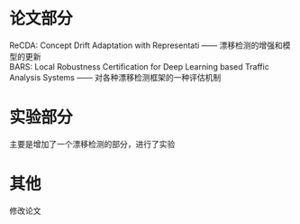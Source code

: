 # 论文部分  
ReCDA: Concept Drift Adaptation with Representati —— 漂移检测的增强和模型的更新  
BARS: Local Robustness Certification for Deep  Learning based Traffic Analysis Systems —— 对各种漂移检测框架的一种评估机制
# 实验部分  
主要是增加了一个漂移检测的部分，进行了实验  
# 其他  
修改论文  
